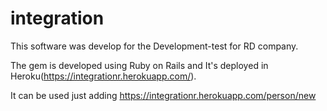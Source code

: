 
integration
===========

This software was develop for the Development-test for RD company. 

The gem is developed using Ruby on Rails and It's deployed in Heroku(https://integrationr.herokuapp.com/).

It can be used just adding https://integrationr.herokuapp.com/person/new
